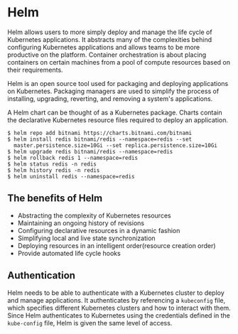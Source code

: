 # Helm

Helm allows users to more simply deploy and manage the life cycle of Kubernetes
applications. It abstracts many of the complexities behind configuring
Kubernetes applications and allows teams to be more productive on the platform.
Container orchestration is about placing containers on certain machines from a
pool of compute resources based on their requirements.

Helm is an open source tool used for packaging and deploying applications on
Kubernetes. Packaging managers are used to simplify the process of installing,
upgrading, reverting, and removing a system's applications.

A Helm chart can be thought of as a Kubernetes package. Charts contain the
declarative Kubernetes resource files required to deploy an application.

```shell
$ helm repo add bitnami https://charts.bitnami.com/bitnami
$ helm install redis bitnami/redis --namespace=redis --set
  master.persistence.size=10Gi --set replica.persistence.size=10Gi
$ helm upgrade redis bitnami/redis --namespace=redis
$ helm rollback redis 1 --namespace=redis
$ helm status redis -n redis
$ helm history redis -n redis
$ helm uninstall redis --namespace=redis
```

## The benefits of Helm

* Abstracting the complexity of Kubernetes resources
* Maintaining an ongoing history of revisions
* Configuring declarative resources in a dynamic fashion
* Simplifying local and live state synchronization
* Deploying resources in an intelligent order(resource creation order)
* Provide automated life cycle hooks

## Authentication

Helm needs to be able to authenticate with a Kubernetes cluster to deploy and
manage applications. It authenticates by referencing a `kubeconfig` file, which
specifies different Kubernetes clusters and how to interact with them. Since
Helm authenticates to Kubernetes using the credentials defined in the
`kube-config` file, Helm is given the same level of access.

